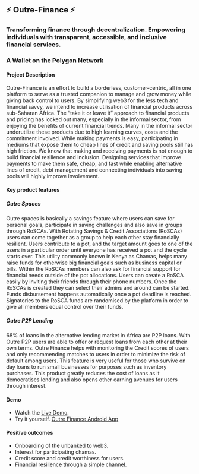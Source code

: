 ## ⚡ Outre-Finance ⚡
### Transforming finance through decentralization. Empowering individuals with transparent, accessible, and inclusive financial services.

### A Wallet on the Polygon Network 

#### Project Description

Outre-Finance is an effort to build a borderless, customer-centric, all in one platform to serve as a trusted companion to manage and grow money while giving back control to users. By simplifying web3 for the less tech and financial savvy, we intend to increase utilisation of financial products across sub-Saharan Africa. The “take it or leave it” approach to financial products and pricing has locked out many, especially in the informal sector, from enjoying the benefits of current financial trends. Many in the informal sector underutilize these products due to high learning curves, costs and the commitment involved. While making payments is easy, participating in mediums that expose them to cheap lines of credit and saving pools still has high friction.
We know that making and receiving payments is not enough to build financial resilience and inclusion. Designing services that improve payments to make them safe, cheap, and fast while enabling alternative lines of credit, debt management and connecting individuals into saving pools will highly improve involvement.

#### Key product features

##### Outre Spaces
Outre spaces is basically a savings feature where users can save for personal goals, participate in saving challenges and also save in groups through RoSCAs. 
With  Rotating Savings & Credit Associations (RoSCAs) users can come together as a group to help each other stay financially resilient. Users contribute to a pot, and the target amount goes to one of the users in a particular order until everyone has received a pot and the cycle starts over. This utility commonly known in Kenya as Chamas, helps many raise funds for otherwise big financial goals such as business capital or bills. Within the RoSCAs members can also ask for financial support for financial needs outside of the pot allocations.
Users can create a RoSCA easily by inviting their friends through their phone numbers. Once the RoSCAs is created they can select their admins and around can be started. Funds disbursement happens automatically once a pot deadline is reached. Signatories to the RoSCA funds are randomised by the platform in order to give all members equal control over their funds.

##### Outre P2P Lending
68% of loans in the alternative lending market in Africa are P2P loans. With Outre P2P users are able to offer or request loans from each other at their own terms. Outre Finance helps with monitoring the Credit scores of users and only recommending matches to users in order to minimize the risk of default among users. This feature is very useful for those who survive on day loans to run small businesses for purposes such as inventory purchases. 
This product greatly reduces the cost of loans as it democratises lending and also opens other earning avenues for users through interest. 

#### Demo

- Watch the [Live Demo](https://youtu.be/_sBZ6Gn0-1I).
- Try it yourself. [Outre Finance Android App](https://github.com/kachdekan/outre-finance/blob/main/packages/outre-dapp/assets/OutreDapp.apk)

#### Positive outcomes

- Onboarding of the unbanked to web3.
- Interest for participating chamas.
- Credit score and credit worthiness for users.
- Financial resilience through a simple channel.
